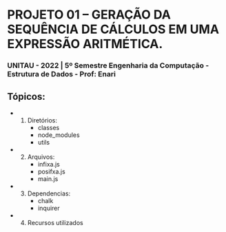 # PROJETO 01 – GERAÇÃO DA SEQUÊNCIA DE CÁLCULOS EM UMA EXPRESSÃO ARITMÉTICA.

### UNITAU - 2022 | 5º Semestre Engenharia da Computação - Estrutura de Dados - Prof: Enari

## Tópicos:

- 1. Diretórios:
     - classes
     - node_modules
     - utils

- 2. Arquivos:
     - infixa.js
     - posifxa.js
     - main.js

- 3. Dependencias:
     - chalk
     - inquirer

- 4. Recursos utilizados
